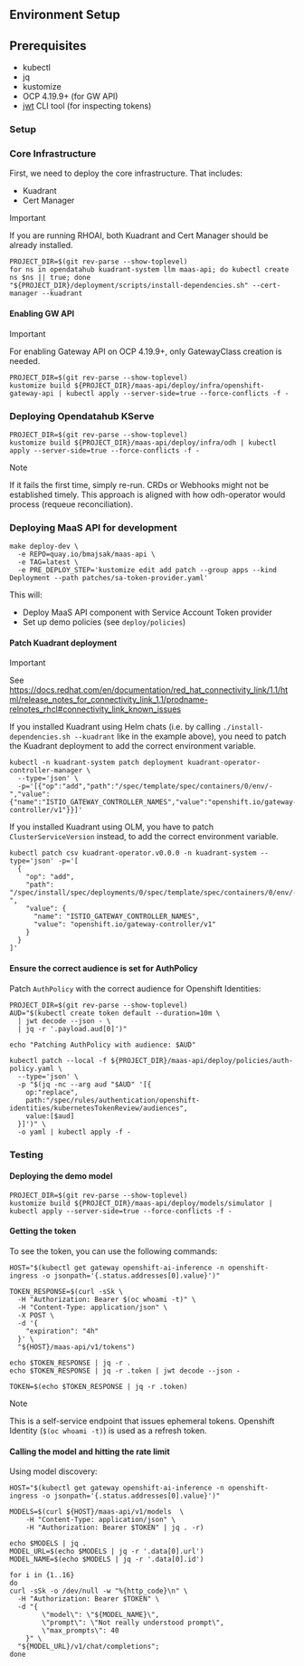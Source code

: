 ## Environment Setup

## Prerequisites

- kubectl
- jq
- kustomize
- OCP 4.19.9+ (for GW API)
- [jwt](https://github.com/mike-engel/jwt-cli) CLI tool (for inspecting tokens)

### Setup

### Core Infrastructure

First, we need to deploy the core infrastructure. That includes:
- Kuadrant
- Cert Manager

> [!IMPORTANT]
> If you are running RHOAI, both Kuadrant and Cert Manager should be already installed.

```shell
PROJECT_DIR=$(git rev-parse --show-toplevel) 
for ns in opendatahub kuadrant-system llm maas-api; do kubectl create ns $ns || true; done
"${PROJECT_DIR}/deployment/scripts/install-dependencies.sh" --cert-manager --kuadrant 
```
#### Enabling GW API

> [!IMPORTANT]
> For enabling Gateway API on OCP 4.19.9+, only GatewayClass creation is needed.

```shell
PROJECT_DIR=$(git rev-parse --show-toplevel)
kustomize build ${PROJECT_DIR}/maas-api/deploy/infra/openshift-gateway-api | kubectl apply --server-side=true --force-conflicts -f -
```

### Deploying Opendatahub KServe

```shell
PROJECT_DIR=$(git rev-parse --show-toplevel)
kustomize build ${PROJECT_DIR}/maas-api/deploy/infra/odh | kubectl apply --server-side=true --force-conflicts -f -
```

> [!NOTE]
> If it fails the first time, simply re-run. CRDs or Webhooks might not be established timely.
> This approach is aligned with how odh-operator would process (requeue reconciliation).

### Deploying MaaS API for development

```shell
make deploy-dev \
  -e REPO=quay.io/bmajsak/maas-api \
  -e TAG=latest \
  -e PRE_DEPLOY_STEP='kustomize edit add patch --group apps --kind Deployment --path patches/sa-token-provider.yaml'
```

This will:
- Deploy MaaS API component with Service Account Token provider
- Set up demo policies (see `deploy/policies`)

#### Patch Kuadrant deployment

> [!IMPORTANT]
> See https://docs.redhat.com/en/documentation/red_hat_connectivity_link/1.1/html/release_notes_for_connectivity_link_1.1/prodname-relnotes_rhcl#connectivity_link_known_issues

If you installed Kuadrant using Helm chats (i.e. by calling `./install-dependencies.sh --kuadrant` like in the example above),
you need to patch the Kuadrant deployment to add the correct environment variable.

```shell
kubectl -n kuadrant-system patch deployment kuadrant-operator-controller-manager \
  --type='json' \
  -p='[{"op":"add","path":"/spec/template/spec/containers/0/env/-","value":{"name":"ISTIO_GATEWAY_CONTROLLER_NAMES","value":"openshift.io/gateway-controller/v1"}}]'
```

If you installed Kuadrant using OLM, you have to patch `ClusterServiceVersion` instead, to add the correct environment variable.

```shell
kubectl patch csv kuadrant-operator.v0.0.0 -n kuadrant-system --type='json' -p='[
  {
    "op": "add",
    "path": "/spec/install/spec/deployments/0/spec/template/spec/containers/0/env/-",
    "value": {
      "name": "ISTIO_GATEWAY_CONTROLLER_NAMES",
      "value": "openshift.io/gateway-controller/v1"
    }
  }
]'
```

#### Ensure the correct audience is set for AuthPolicy

Patch `AuthPolicy` with the correct audience for Openshift Identities:

```shell
PROJECT_DIR=$(git rev-parse --show-toplevel)
AUD="$(kubectl create token default --duration=10m \
  | jwt decode --json - \
  | jq -r '.payload.aud[0]')"

echo "Patching AuthPolicy with audience: $AUD"

kubectl patch --local -f ${PROJECT_DIR}/maas-api/deploy/policies/auth-policy.yaml \
  --type='json' \
  -p "$(jq -nc --arg aud "$AUD" '[{
    op:"replace",
    path:"/spec/rules/authentication/openshift-identities/kubernetesTokenReview/audiences",
    value:[$aud]
  }]')" \
  -o yaml | kubectl apply -f -
```

### Testing

#### Deploying the demo model

```shell
PROJECT_DIR=$(git rev-parse --show-toplevel)
kustomize build ${PROJECT_DIR}/maas-api/deploy/models/simulator | kubectl apply --server-side=true --force-conflicts -f -
```

#### Getting the token

To see the token, you can use the following commands:

```shell
HOST="$(kubectl get gateway openshift-ai-inference -n openshift-ingress -o jsonpath='{.status.addresses[0].value}')"

TOKEN_RESPONSE=$(curl -sSk \
  -H "Authorization: Bearer $(oc whoami -t)" \
  -H "Content-Type: application/json" \
  -X POST \
  -d '{
    "expiration": "4h"
  }' \
  "${HOST}/maas-api/v1/tokens")

echo $TOKEN_RESPONSE | jq -r .
echo $TOKEN_RESPONSE | jq -r .token | jwt decode --json -

TOKEN=$(echo $TOKEN_RESPONSE | jq -r .token)
```
> [!NOTE]
> This is a self-service endpoint that issues ephemeral tokens. Openshift Identity (`$(oc whoami -t)`) is used as a refresh token.

#### Calling the model and hitting the rate limit

Using model discovery:

```shell
HOST="$(kubectl get gateway openshift-ai-inference -n openshift-ingress -o jsonpath='{.status.addresses[0].value}')"

MODELS=$(curl ${HOST}/maas-api/v1/models  \
    -H "Content-Type: application/json" \
    -H "Authorization: Bearer $TOKEN" | jq . -r)

echo $MODELS | jq .
MODEL_URL=$(echo $MODELS | jq -r '.data[0].url')
MODEL_NAME=$(echo $MODELS | jq -r '.data[0].id')

for i in {1..16}
do
curl -sSk -o /dev/null -w "%{http_code}\n" \
  -H "Authorization: Bearer $TOKEN" \
  -d "{
        \"model\": \"${MODEL_NAME}\",
        \"prompt\": \"Not really understood prompt\",
        \"max_prompts\": 40
    }" \
  "${MODEL_URL}/v1/chat/completions";
done
```
